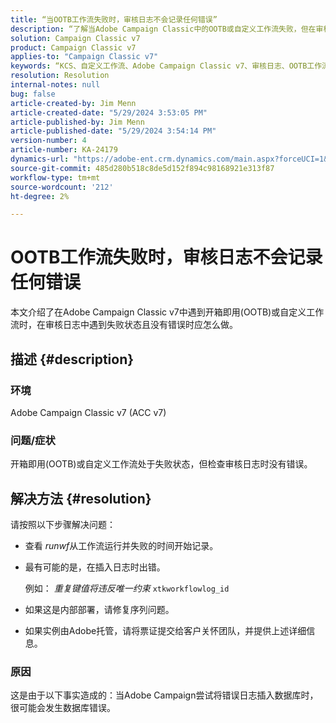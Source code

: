```yaml
---
title: “当OOTB工作流失败时，审核日志不会记录任何错误”
description: “了解当Adobe Campaign Classic中的OOTB或自定义工作流失败，但在审核日志中未发现错误时该怎么做。”
solution: Campaign Classic v7
product: Campaign Classic v7
applies-to: "Campaign Classic v7"
keywords: “KCS、自定义工作流、Adobe Campaign Classic v7、审核日志、OOTB工作流、ACC v7”
resolution: Resolution
internal-notes: null
bug: false
article-created-by: Jim Menn
article-created-date: "5/29/2024 3:53:05 PM"
article-published-by: Jim Menn
article-published-date: "5/29/2024 3:54:14 PM"
version-number: 4
article-number: KA-24179
dynamics-url: "https://adobe-ent.crm.dynamics.com/main.aspx?forceUCI=1&pagetype=entityrecord&etn=knowledgearticle&id=52e8a186-d31d-ef11-840b-6045bd006268"
source-git-commit: 485d280b518c8de5d152f894c98168921e313f87
workflow-type: tm+mt
source-wordcount: '212'
ht-degree: 2%

---
```


# OOTB工作流失败时，审核日志不会记录任何错误


本文介绍了在Adobe Campaign Classic v7中遇到开箱即用(OOTB)或自定义工作流时，在审核日志中遇到失败状态且没有错误时应怎么做。

## 描述 {#description}


### <b>环境</b>

Adobe Campaign Classic v7 (ACC v7)

### <b>问题/症状</b>

开箱即用(OOTB)或自定义工作流处于失败状态，但检查审核日志时没有错误。


## 解决方法 {#resolution}


请按照以下步骤解决问题：

- 查看 *runwf*&#x200B;从工作流运行并失败的时间开始记录。
- 最有可能的是，在插入日志时出错。

  例如： *重复键值将违反唯一约束* `xtkworkflowlog_id`
- 如果这是内部部署，请修复序列问题。
- 如果实例由Adobe托管，请将票证提交给客户关怀团队，并提供上述详细信息。


### <b>原因</b>

这是由于以下事实造成的：当Adobe Campaign尝试将错误日志插入数据库时，很可能会发生数据库错误。
